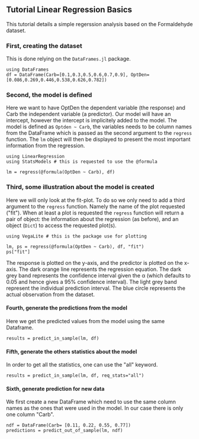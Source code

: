 ## Tutorial Linear Regression Basics

This tutorial details a simple regerssion analysis based on the Formaldehyde dataset.

### First, creating the dataset

This is done relying on the `DataFrames.jl` package.

```@example basic1
using DataFrames
df = DataFrame(Carb=[0.1,0.3,0.5,0.6,0.7,0.9], OptDen=[0.086,0.269,0.446,0.538,0.626,0.782])
```

### Second, the model is defined
Here we want to have OptDen the dependent variable (the response) and Carb the independent variable (a predictor). Our model will have an intercept, however the intercept is implicitely added to the model. 
The model is defined as `Optden ~ Carb`, the variables needs to be column names from the DataFrame which is passed as the second argument to the `regress` function.
The `lm` object will then be displayed to present the most important information from the regression.

```@example basic1
using LinearRegression
using StatsModels # this is requested to use the @formula

lm = regress(@formula(OptDen ~ Carb), df)
```

### Third, some illustration about the model is created
Here we will only look at the fit-plot. To do so we only need to add a third argument to the `regress` function. Namely the name of the plot requested ("fit"). When at least a plot is requested the `regress` function will return a pair of object: the information about the regression (as before), and an object (`Dict`) to access the requested plot(s).

```@example basic1
using VegaLite # this is the package use for plotting

lm, ps = regress(@formula(OptDen ~ Carb), df, "fit")
ps["fit"]
```

The response is plotted on the y-axis, and the predictor is plotted on the x-axis.
The dark orange line represents the regression equation. The dark grey band represents the confidence interval given the α (which defaults to 0.05 and hence gives a 95% confidence interval). The light grey band represent the individual prediction interval. The blue circle represents the actual observation from the dataset.

#### Fourth, generate the predictions from the model
Here we get the predicted values from the model using the same Dataframe.
```@example basic1
results = predict_in_sample(lm, df)
```
#### Fifth, generate the others statistics about the model
In order to get all the statistics, one can use the "all" keyword.

```@example basic1
results = predict_in_sample(lm, df, req_stats="all")
```

#### Sixth, generate prediction for new data
We first create a new DataFrame which need to use the same column names as the ones that were used in the model. In our case there is only one column "Carb".

```@example basic1
ndf = DataFrame(Carb= [0.11, 0.22, 0.55, 0.77])
predictions = predict_out_of_sample(lm, ndf)
```

